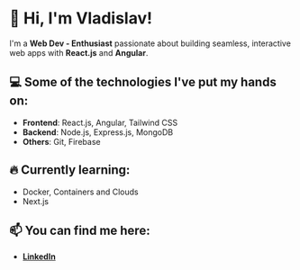 # 👋 Hi, I'm Vladislav!

I'm a **Web Dev - Enthusiast** passionate about building seamless, interactive web apps with **React.js** and **Angular**.

## 💻 Some of the technologies I've put my hands on:
- **Frontend**: React.js, Angular, Tailwind CSS
- **Backend**: Node.js, Express.js, MongoDB
- **Others**: Git, Firebase

## 🔥 Currently learning:
- Docker, Containers and Clouds
- Next.js

## 📫 You can find me here:
- **[LinkedIn](https://www.linkedin.com/in/vladislav-andonov-2a3912282/)**

